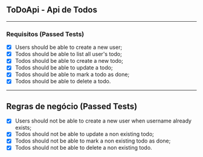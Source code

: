## ToDoApi - Api de Todos

---

### Requisitos (Passed Tests)

- [x] Users should be able to create a new user;
- [x] Todos should be able to list all user's todo;
- [x] Todos should be able to create a new todo;
- [x] Todos should be able to update a todo;
- [x] Todos should be able to mark a todo as done;
- [x] Todos should be able to delete a todo.

---

## Regras de negócio (Passed Tests)

- [x] Users should not be able to create a new user when username already exists;
- [x] Todos should not be able to update a non existing todo;
- [x] Todos should not be able to mark a non existing todo as done;
- [x] Todos should not be able to delete a non existing todo.